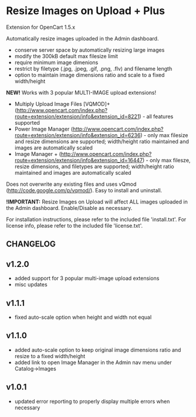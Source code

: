 # Resize Images on Upload + Plus 
Extension for OpenCart 1.5.x

Automatically resize images uploaded in the Admin dashboard.
- conserve server space by automatically resizing large images
- modify the 300kB default max filesize limit
- require minimum image dimenions
- restrict by filetype (.jpg, .jpeg, .gif, .png, .flv) and filename length
- option to maintain image dimensions ratio and scale to a fixed width/height

**NEW!** Works with 3 popular MULTI-IMAGE upload extensions!
- Multiply Upload Image Files [VQMOD]+ (http://www.opencart.com/index.php?route=extension/extension/info&extension_id=8221) - all features supported
- Power Image Manager (http://www.opencart.com/index.php?route=extension/extension/info&extension_id=6236) - only max filesize and resize dimensions are supported; width/height ratio maintained and images are automatically scaled
- Image Manager + (http://www.opencart.com/index.php?route=extension/extension/info&extension_id=16447) - only max filesze, resize dimensions, and filetypes are supported; width/height ratio maintained and images are automatically scaled

Does not overwrite any existing files and uses vQmod (http://code.google.com/p/vqmod/). Easy to install and uninstall.

**!IMPORTANT:** Resize Images on Upload will affect ALL images uploaded in the Admin dashboard.  Enable/Disable as necessary.

For installation instructions, please refer to the included file 'install.txt'.
For license info, please refer to the included file 'license.txt'.


## CHANGELOG

v1.2.0
-------
- added support for 3 popular multi-image upload extensions
- misc updates

v1.1.1
-------
- fixed auto-scale option when height and width not equal

v1.1.0
-------
- added auto-scale option to keep original image dimensions ratio and resize to a fixed width/height
- added link to open Image Manager in the Admin nav menu under Catalog->Images

v1.0.1
-------
- updated error reporting to properly display multiple errors when necessary

